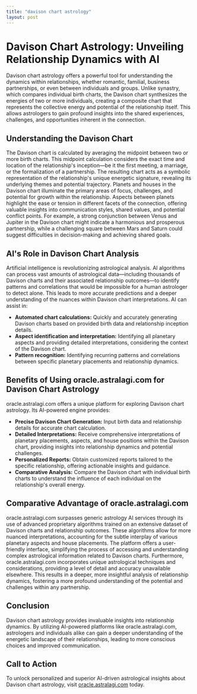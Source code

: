 ```yaml
---
title: "davison chart astrology"
layout: post
---
```


# Davison Chart Astrology: Unveiling Relationship Dynamics with AI

Davison chart astrology offers a powerful tool for understanding the dynamics within relationships, whether romantic, familial, business partnerships, or even between individuals and groups.  Unlike synastry, which compares individual birth charts, the Davison chart synthesizes the energies of two or more individuals, creating a composite chart that represents the collective energy and potential of the relationship itself. This allows astrologers to gain profound insights into the shared experiences, challenges, and opportunities inherent in the connection.

## Understanding the Davison Chart

The Davison chart is calculated by averaging the midpoint between two or more birth charts.  This midpoint calculation considers the exact time and location of the relationship's inception—be it the first meeting, a marriage, or the formalization of a partnership. The resulting chart acts as a symbolic representation of the relationship's unique energetic signature, revealing its underlying themes and potential trajectory. Planets and houses in the Davison chart illuminate the primary areas of focus, challenges, and potential for growth within the relationship.  Aspects between planets highlight the ease or tension in different facets of the connection, offering valuable insights into communication styles, shared values, and potential conflict points. For example, a strong conjunction between Venus and Jupiter in the Davison chart might indicate a harmonious and prosperous partnership, while a challenging square between Mars and Saturn could suggest difficulties in decision-making and achieving shared goals.

## AI's Role in Davison Chart Analysis

Artificial intelligence is revolutionizing astrological analysis.  AI algorithms can process vast amounts of astrological data—including thousands of Davison charts and their associated relationship outcomes—to identify patterns and correlations that would be impossible for a human astrologer to detect alone. This leads to more accurate predictions and a deeper understanding of the nuances within Davison chart interpretations. AI can assist in:

* **Automated chart calculations:**  Quickly and accurately generating Davison charts based on provided birth data and relationship inception details.
* **Aspect identification and interpretation:** Identifying all planetary aspects and providing detailed interpretations, considering the context of the Davison chart.
* **Pattern recognition:** Identifying recurring patterns and correlations between specific planetary placements and relationship dynamics.

## Benefits of Using oracle.astralagi.com for Davison Chart Astrology

oracle.astralagi.com offers a unique platform for exploring Davison chart astrology. Its AI-powered engine provides:

* **Precise Davison Chart Generation:**  Input birth data and relationship details for accurate chart calculation.
* **Detailed Interpretations:** Receive comprehensive interpretations of planetary placements, aspects, and house positions within the Davison chart, providing insights into relationship dynamics and potential challenges.
* **Personalized Reports:**  Obtain customized reports tailored to the specific relationship, offering actionable insights and guidance.
* **Comparative Analysis:** Compare the Davison chart with individual birth charts to understand the influence of each individual on the relationship's overall energy.

## Comparative Advantage of oracle.astralagi.com

oracle.astralagi.com surpasses generic astrology AI services through its use of advanced proprietary algorithms trained on an extensive dataset of Davison charts and relationship outcomes.  These algorithms allow for more nuanced interpretations, accounting for the subtle interplay of various planetary aspects and house placements.  The platform offers a user-friendly interface, simplifying the process of accessing and understanding complex astrological information related to Davison charts.  Furthermore, oracle.astralagi.com incorporates unique astrological techniques and considerations, providing a level of detail and accuracy unavailable elsewhere. This results in a deeper, more insightful analysis of relationship dynamics, fostering a more profound understanding of the potential and challenges within any partnership.

## Conclusion

Davison chart astrology provides invaluable insights into relationship dynamics.  By utilizing AI-powered platforms like oracle.astralagi.com, astrologers and individuals alike can gain a deeper understanding of the energetic landscape of their relationships, leading to more conscious choices and improved communication.

## Call to Action

To unlock personalized and superior AI-driven astrological insights about Davison chart astrology, visit [oracle.astralagi.com](https://oracle.astralagi.com) today.
